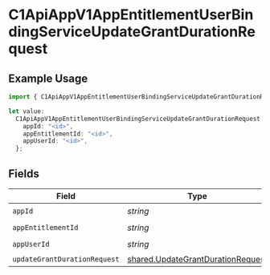# C1ApiAppV1AppEntitlementUserBindingServiceUpdateGrantDurationRequest

## Example Usage

```typescript
import { C1ApiAppV1AppEntitlementUserBindingServiceUpdateGrantDurationRequest } from "conductorone-sdk-typescript/sdk/models/operations";

let value:
  C1ApiAppV1AppEntitlementUserBindingServiceUpdateGrantDurationRequest = {
    appId: "<id>",
    appEntitlementId: "<id>",
    appUserId: "<id>",
  };
```

## Fields

| Field                                                                                         | Type                                                                                          | Required                                                                                      | Description                                                                                   |
| --------------------------------------------------------------------------------------------- | --------------------------------------------------------------------------------------------- | --------------------------------------------------------------------------------------------- | --------------------------------------------------------------------------------------------- |
| `appId`                                                                                       | *string*                                                                                      | :heavy_check_mark:                                                                            | N/A                                                                                           |
| `appEntitlementId`                                                                            | *string*                                                                                      | :heavy_check_mark:                                                                            | N/A                                                                                           |
| `appUserId`                                                                                   | *string*                                                                                      | :heavy_check_mark:                                                                            | N/A                                                                                           |
| `updateGrantDurationRequest`                                                                  | [shared.UpdateGrantDurationRequest](../../../sdk/models/shared/updategrantdurationrequest.md) | :heavy_minus_sign:                                                                            | N/A                                                                                           |